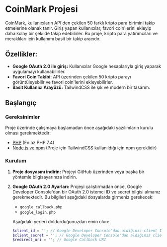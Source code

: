 # CoinMark Projesi

CoinMark, kullanıcıların API'den çekilen 50 farklı kripto para birimini takip etmelerine olanak tanır. Giriş yapan kullanıcılar, favori coin'lerini ekleyip daha kolay bir şekilde takip edebilirler. Bu proje, kripto para yatırımcıları ve meraklıları için kullanımı basit bir takip aracıdır.

## Özellikler:
- **Google OAuth 2.0 ile giriş:** Kullanıcılar Google hesaplarıyla giriş yaparak uygulamayı kullanabilirler.
- **Favori Coin Takibi:** API üzerinden çekilen 50 kripto parayı görüntüleyebilir ve favori coin'lerini ekleyebilirler.
- **Basit Kullanıcı Arayüzü:** TailwindCSS ile şık ve modern bir tasarım.

## Başlangıç

### Gereksinimler
Proje üzerinde çalışmaya başlamadan önce aşağıdaki yazılımların kurulu olması gerekmektedir:
- [PHP](https://www.php.net/) (En az PHP 7.4)
- [Node.js ve npm](https://nodejs.org/) (Proje için TailwindCSS kullanıldığı için npm gereklidir)

### Kurulum

1. **Proje dosyasını indirin:**
   Projeyi GitHub üzerinden veya başka bir yöntemle bilgisayarınıza indirin.

2. **Google OAuth 2.0 Ayarları:**
   Projeyi çalıştırmadan önce, Google Developer Console'dan bir OAuth 2.0 istemci ID ve secret bilgisi almanız gerekmektedir. Bu bilgileri aşağıdaki dosyalarda girmeniz gerekecek:
   - `google_callback.php`
   - `google_login.php`

   Aşağıdaki yerleri doldurduğunuzdan emin olun:
   ```php
   $client_id = ''; // Google Developer Console'dan aldığınız client ID
   $client_secret = ''; // Google Developer Console'dan aldığınız client secret
   $redirect_uri = ''; // Google Callback URI
